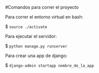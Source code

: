 #Comandos para correr el proyecto

Para correr el entorno virtual en bash:

$ ```source ./activate```

Para ejecutar el servidor:

$ ```python manage.py runserver```

Para crear una app de django:

$ ```django-admin startapp nombre_de_la_app ```

